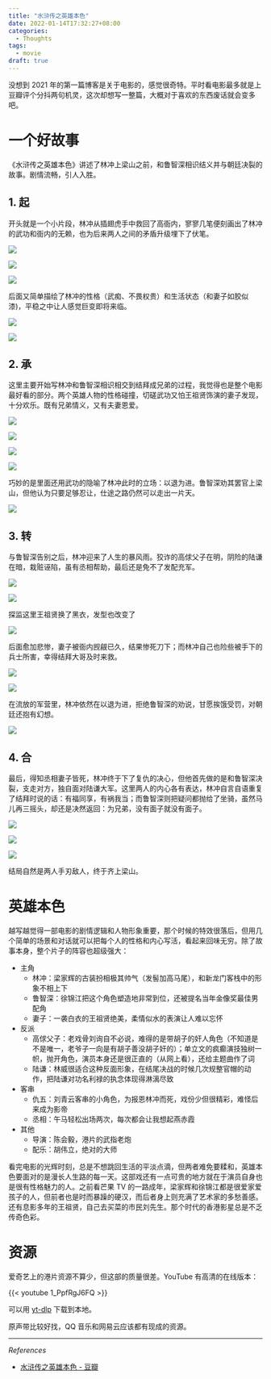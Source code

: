 ```yaml
---
title: "水浒传之英雄本色"
date: 2022-01-14T17:32:27+08:00
categories:
  - Thoughts
tags:
  - movie
draft: true
---
```


没想到 2021 年的第一篇博客是关于电影的，感觉很奇特。平时看电影最多就是上豆瓣评个分抖两句机灵，这次却想写一整篇，大概对于喜欢的东西废话就会变多吧。

# 一个好故事

《水浒传之英雄本色》讲述了林冲上梁山之前，和鲁智深相识结义并与朝廷决裂的故事。剧情流畅，引人入胜。

## 1. 起

开头就是一个小片段，林冲从插翅虎手中救回了高衙内，寥寥几笔便刻画出了林冲的武功和衙内的无赖，也为后来两人之间的矛盾升级埋下了伏笔。

![](https://static.iamgodot.com/content/images/20220115144103.png)

![](https://static.iamgodot.com/content/images/20220115144229.png)

![](https://static.iamgodot.com/content/images/20220115144314.png)

后面又简单描绘了林冲的性格（武痴、不畏权贵）和生活状态（和妻子如胶似漆)，平稳之中让人感觉巨变即将来临。

![](https://static.iamgodot.com/content/images/20220115144515.png)

![](https://static.iamgodot.com/content/images/20220115144621.png)

## 2. 承

这里主要开始写林冲和鲁智深相识相交到结拜成兄弟的过程，我觉得也是整个电影最好看的部分。两个英雄人物的性格碰撞，切磋武功又怕王祖贤饰演的妻子发现，十分欢乐。既有兄弟情义，又有夫妻恩爱。

![](https://static.iamgodot.com/content/images/20220115144857.png)

![](https://static.iamgodot.com/content/images/20220115145217.png)

![](https://static.iamgodot.com/content/images/20220115145201.png)

![](https://static.iamgodot.com/content/images/20220115145435.png)

巧妙的是里面还用武功的隐喻了林冲此时的立场：以退为进。鲁智深劝其罢官上梁山，但他认为只要足够忍让，仕途之路仍然可以走出一片天。

![](https://static.iamgodot.com/content/images/20220115144754.png)

## 3. 转

与鲁智深告别之后，林冲迎来了人生的暴风雨。狡诈的高俅父子在明，阴险的陆谦在暗，栽赃诬陷，虽有丞相帮助，最后还是免不了发配充军。

![](https://static.iamgodot.com/content/images/20220115150007.png)

![](https://static.iamgodot.com/content/images/20220115150121.png)

探监这里王祖贤换了黑衣，发型也改变了

![](https://static.iamgodot.com/content/images/20220115150246.png)

后面愈加悲惨，妻子被衙内觊觎已久，结果惨死刀下；而林冲自己也险些被手下的兵士所害，幸得结拜大哥及时来救。

![](https://static.iamgodot.com/content/images/20220115150733.png)

![](https://static.iamgodot.com/content/images/20220115150624.png)

在流放的军营里，林冲依然在以退为进，拒绝鲁智深的劝说，甘愿挨饿受罚，对朝廷还抱有幻想。

![](https://static.iamgodot.com/content/images/20220115150911.png)

## 4. 合

最后，得知丞相妻子皆死，林冲终于下了复仇的决心，但他首先做的是和鲁智深决裂，支走对方，独自面对陆谦大军。这里两人的内心各有表达，林冲自言自语重复了结拜时说的话：有福同享，有祸我当；而鲁智深则把疑问都抛给了坐骑，虽然马儿再三摇头，却还是决然返回：为兄弟，没有面子就没有面子。

![](https://static.iamgodot.com/content/images/20220115151036.png)

![](https://static.iamgodot.com/content/images/20220115151745.png)

![](https://static.iamgodot.com/content/images/20220115151836.png)

结局自然是两人手刃敌人，终于齐上梁山。

# 英雄本色

越写越觉得一部电影的剧情逻辑和人物形象重要，那个时候的特效很落后，但用几个简单的场景和对话就可以把每个人的性格和内心写活，看起来回味无穷。除了故事本身，整个片子的阵容也超级强大：

- 主角
  - 林冲：梁家辉的古装扮相极其帅气（发髻加高马尾），和新龙门客栈中的形象不相上下
  - 鲁智深：徐锦江把这个角色塑造地非常到位，还被提名当年金像奖最佳男配角
  - 妻子：一袭白衣的王祖贤绝美，柔情似水的表演让人难以忘怀
- 反派
  - 高俅父子：老戏骨刘询自不必说，难得的是带胡子的奸人角色（不知道是不是唯一，老爷子一向是有胡子善没胡子奸的）；单立文的疯癫演技独树一帜，抛开角色，演员本身还是很正直的（从网上看），还给主题曲作了词
  - 陆谦：林威很适合这种反面形象，在结尾决战的时候几次规整官帽的动作，把陆谦对功名利禄的执念体现得淋漓尽致
- 客串
  - 仇五：刘青云客串的小角色，为报恩林冲而死，戏份少但很精彩，难怪后来成为影帝
  - 丞相：午马轻松出场两次，每次都会让我想起燕赤霞
- 其他
  - 导演：陈会毅，港片的武指老炮
  - 配乐：胡伟立，绝对的大师

看完电影的光辉时刻，总是不想跳回生活的平淡点滴，但两者难免要糅和，英雄本色要面对的是漫长人生路的每一天。这部戏还有一点可贵的地方就在于演员自身也是很有性格魅力的人。之前看芒果 TV 的一路成年，梁家辉和徐锦江都是很爱家爱孩子的人，但前者也是时而暴躁的硬汉，而后者身上则充满了艺术家的多愁善感。还有息影多年的王祖贤，自己去买菜的市民刘先生。那个时代的香港影星总是不乏传奇色彩。

# 资源

爱奇艺上的港片资源不算少，但这部的质量很差。YouTube 有高清的在线版本：

{{< youtube 1_PpfRgJ6FQ >}}

可以用 [yt-dlp](https://github.com/yt-dlp/yt-dlp) 下载到本地。

原声带比较好找，QQ 音乐和网易云应该都有现成的资源。

---

*References*

- [水浒传之英雄本色 - 豆瓣](https://movie.douban.com/subject/1297924/)
